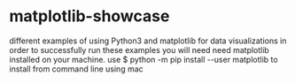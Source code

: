 # matplotlib-showcase
different examples of using Python3 and matplotlib for data visualizations
in order to successfully run these examples you will need need matplotlib installed on your machine.
use $ python -m pip install --user matplotlib to install from command line using mac
